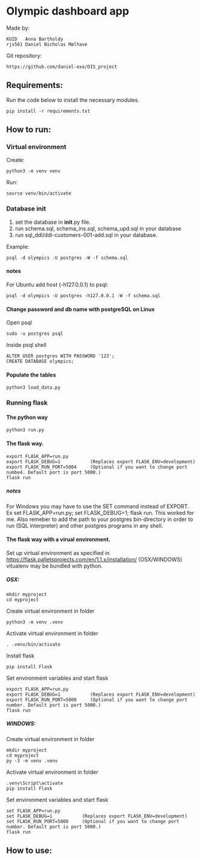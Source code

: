 # Olympic dashboard app

Made by:

    KUID   Anna Bartholdy
    rjs561 Daniel Nicholas Mølhave

Git repository:

    https://github.com/daniel-exe/DIS_project


## Requirements:
Run the code below to install the necessary modules.

    pip install -r requirements.txt

## How to run:
### Virtual environment
Create:

    python3 -m venv venv

Run:

    source venv/bin/activate

### Database init
1. set the database in __init__.py file.
2. run schema.sql, schema_ins.sql, schema_upd.sql in your database
3. run sql_ddl/ddl-customers-001-add.sql in your database.

Example:

    psql -d olympics -U postgres -W -f schema.sql

#### notes
For Ubuntu add host (-h127.0.0.1) to psql:

    psql -d olympics -U postgres -h127.0.0.1 -W -f schema.sql

#### Change password and db name with postgreSQL on Linux
Open psql

    sudo -u postgres psql

Inside psql shell

    ALTER USER postgres WITH PASSWORD '123';
    CREATE DATABASE olympics;

#### Populate the tables

    python3 load_data.py






### Running flask
#### The python way

    python3 run.py

#### The flask way.

    export FLASK_APP=run.py
    export FLASK_DEBUG=1           (Replaces export FLASK_ENV=development)
    export FLASK_RUN_PORT=5004     (Optional if you want to change port numbe4. Default port is port 5000.)
    flask run

##### notes
For Windows you may have to use the SET command instead of EXPORT. Ex set FLASK_APP=run.py; set FLASK_DEBUG=1; flask run. This worked for me. Also remeber to add the path to your postgres bin-directory in order to run (SQL interpreter) and other postgres programs in any shell.


#### The flask way with a virual environment.

Set up virtual environment as specified in https://flask.palletsprojects.com/en/1.1.x/installation/ (OSX/WINDOWS)
vitualenv may be bundled with python.

##### OSX:

    mkdir myproject
    cd myproject

Create virtual environment in folder

    python3 -m venv .venv

Activate virtual environment in folder

    . .venv/bin/activate

Install flask

    pip install Flask

Set environment variables and start flask

    export FLASK_APP=run.py
    export FLASK_DEBUG=1           (Replaces export FLASK_ENV=development)
    export FLASK_RUN_PORT=5000     (Optional if you want to change port number. Default port is port 5000.)
    flask run


##### WINDOWS:

Create virtual environment in folder

    mkdir myproject
    cd myproject
    py -3 -m venv .venv

Activate virtual environment in folder

    .venv\Script\activate
    pip install Flask

Set environment variables and start flask

    set FLASK_APP=run.py
    set FLASK_DEBUG=1           (Replaces export FLASK_ENV=development)
    set FLASK_RUN_PORT=5000     (Optional if you want to change port number. Default port is port 5000.)
    flask run


## How to use:
